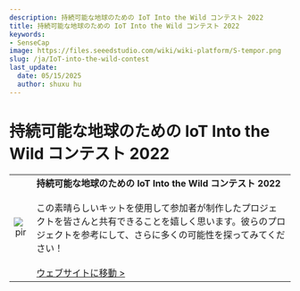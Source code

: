```yaml
---
description: 持続可能な地球のための IoT Into the Wild コンテスト 2022
title: 持続可能な地球のための IoT Into the Wild コンテスト 2022
keywords:
- SenseCap
image: https://files.seeedstudio.com/wiki/wiki-platform/S-tempor.png
slug: /ja/IoT-into-the-wild-contest
last_update:
  date: 05/15/2025
  author: shuxu hu
---
```



# 持続可能な地球のための IoT Into the Wild コンテスト 2022

<table align="center">
  <tbody><tr>
      <td align="center"><p style={{textAlign: 'center'}}><img src="https://files.seeedstudio.com/wiki/K1100_overview/000000.png" alt="pir" width={1100} height="auto" /></p></td>
      <td align="left"><strong>持続可能な地球のための IoT Into the Wild コンテスト 2022</strong><br /><br />この素晴らしいキットを使用して参加者が制作したプロジェクトを皆さんと共有できることを嬉しく思います。彼らのプロジェクトを参考にして、さらに多くの可能性を探ってみてください！<br /><br /><a href="https://www.hackster.io/contests/iotinthewild/submissions#challengeNav" target="_blank">ウェブサイトに移動 &gt;</a></td>
    </tr>
  </tbody></table>